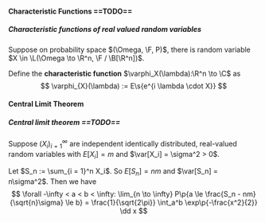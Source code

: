 #### Characteristic Functions ==TODO==

##### Characteristic functions of real valued random variables

Suppose on probability space $(\Omega, \F, P)$, there is random variable $X \in \L(\Omega \to \R^n, \F / \B[\R^n])$.

Define the **characteristic function** $\varphi_X(\lambda):\R^n \to \C$ as
$$
\varphi_{X}(\lambda) := E\s{e^{i \lambda \cdot X}}
$$

#### Central Limit Theorem

##### Central limit theorem ==TODO==

Suppose $(X_i)_{i = 1}^\infty$ are independent identically distributed, real-valued random variables with $E[X_i] = m$ and $\var[X_i] = \sigma^2 > 0$.

Let $S_n := \sum_{i = 1}^n X_i$. So $E[S_n] = n m$ and $\var[S_n] = n\sigma^2$. Then we have
$$
\forall -\infty < a < b < \infty: \lim_{n \to \infty} P\p{a \le \frac{S_n - nm}{\sqrt{n}\sigma} \le b} = \frac{1}{\sqrt{2\pi}} \int_a^b \exp\p{-\frac{x^2}{2}} \dd x
$$
